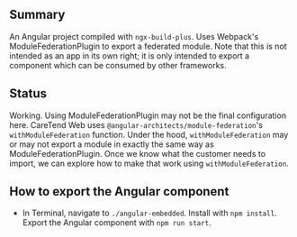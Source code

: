 ## Summary
An Angular project compiled with `ngx-build-plus`. Uses Webpack's ModuleFederationPlugin to export a federated module. Note that this is not intended as an app in its own right; it is only intended to export a component which can be consumed by other frameworks.

## Status
Working. Using ModuleFederationPlugin may not be the final configuration here. CareTend Web uses `@angular-architects/module-federation`'s `withModuleFederation` function. Under the hood, `withModuleFederation` may or may not export a module in exactly the same way as ModuleFederationPlugin. Once we know what the customer needs to import, we can explore how to make that work using `withModuleFederation`.

## How to export the Angular component
 - In Terminal, navigate to `./angular-embedded`. Install with `npm install`. Export the Angular component with `npm run start`.